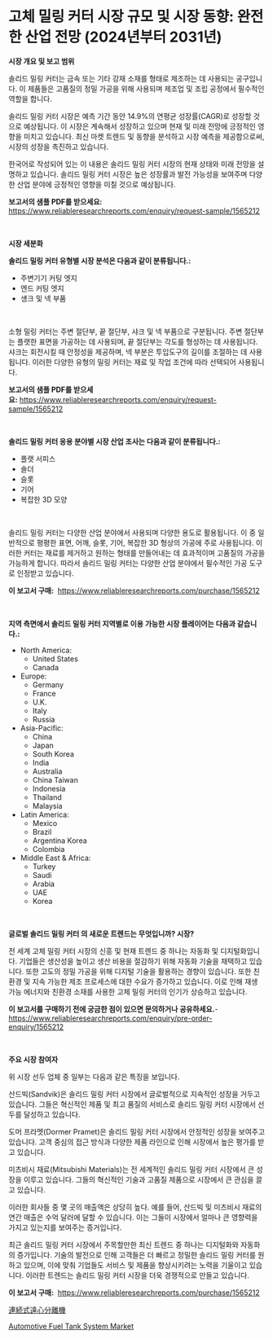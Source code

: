 <p><h1>고체 밀링 커터 시장 규모 및 시장 동향: 완전한 산업 전망 (2024년부터 2031년)</h1></p><p><strong>시장 개요 및 보고 범위</strong></p>
<p><p>솔리드 밀링 커터는 금속 또는 기타 강재 소재를 형태로 제조하는 데 사용되는 공구입니다. 이 제품들은 고품질의 정밀 가공을 위해 사용되며 제조업 및 조립 공정에서 필수적인 역할을 합니다.</p><p>솔리드 밀링 커터 시장은 예측 기간 동안 14.9%의 연평균 성장률(CAGR)로 성장할 것으로 예상됩니다. 이 시장은 계속해서 성장하고 있으며 현재 및 미래 전망에 긍정적인 영향을 미치고 있습니다. 최신 마켓 트렌드 및 동향을 분석하고 시장 예측을 제공함으로써, 시장의 성장을 촉진하고 있습니다.</p><p>한국어로 작성되어 있는 이 내용은 솔리드 밀링 커터 시장의 현재 상태와 미래 전망을 설명하고 있습니다. 솔리드 밀링 커터 시장은 높은 성장률과 발전 가능성을 보여주며 다양한 산업 분야에 긍정적인 영향을 미칠 것으로 예상됩니다.</p></p>
<p><strong>보고서의 샘플 PDF를 받으세요:</strong> <a href="https://www.reliableresearchreports.com/enquiry/request-sample/1565212">https://www.reliableresearchreports.com/enquiry/request-sample/1565212</a></p>
<p>&nbsp;</p>
<p><strong>시장 세분화</strong></p>
<p><strong>솔리드 밀링 커터 유형별 시장 분석은 다음과 같이 분류됩니다.:</strong></p>
<p><ul><li>주변기기 커팅 엣지</li><li>엔드 커팅 엣지</li><li>섕크 및 넥 부품</li></ul></p>
<p>&nbsp;</p>
<p><p>소형 밀링 커터는 주변 절단부, 끝 절단부, 샤크 및 넥 부품으로 구분됩니다. 주변 절단부는 플랫한 표면을 가공하는 데 사용되며, 끝 절단부는 각도를 형성하는 데 사용됩니다. 샤크는 회전시킬 때 안정성을 제공하며, 넥 부분은 투입도구의 길이를 조절하는 데 사용됩니다. 이러한 다양한 유형의 밀링 커터는 재료 및 작업 조건에 따라 선택되어 사용됩니다.</p></p>
<p><strong>보고서의 샘플 PDF를 받으세요:</strong>&nbsp;<a href="https://www.reliableresearchreports.com/enquiry/request-sample/1565212">https://www.reliableresearchreports.com/enquiry/request-sample/1565212</a></p>
<p>&nbsp;</p>
<p><strong> 솔리드 밀링 커터 응용 분야별 시장 산업 조사는 다음과 같이 분류됩니다.:</strong></p>
<p><ul><li>플랫 서피스</li><li>숄더</li><li>슬롯</li><li>기어</li><li>복잡한 3D 모양</li></ul></p>
<p>&nbsp;</p>
<p><p>솔리드 밀링 커터는 다양한 산업 분야에서 사용되며 다양한 용도로 활용됩니다. 이 중 일반적으로 평평한 표면, 어깨, 슬롯, 기어, 복잡한 3D 형상의 가공에 주로 사용됩니다. 이러한 커터는 재료를 제거하고 원하는 형태를 만들어내는 데 효과적이며 고품질의 가공을 가능하게 합니다. 따라서 솔리드 밀링 커터는 다양한 산업 분야에서 필수적인 가공 도구로 인정받고 있습니다.</p></p>
<p><strong>이 보고서 구매:</strong>&nbsp; <a href="https://www.reliableresearchreports.com/purchase/1565212">https://www.reliableresearchreports.com/purchase/1565212</a></p>
<p>&nbsp;</p>
<p><strong>지역 측면에서 솔리드 밀링 커터 지역별로 이용 가능한 시장 플레이어는 다음과 같습니다.:</strong></p>
<p><ul>
    <li>
        North America:
        <ul>
            <li>United States</li>
            <li>Canada</li>
        </ul>
    </li>
    <li>
        Europe:
        <ul>
            <li>Germany</li>
            <li>France</li>
            <li>U.K.</li>
            <li>Italy</li>
            <li>Russia</li>
        </ul>
    </li>
    <li>
        Asia-Pacific:
        <ul>
            <li>China</li>
            <li>Japan</li>
            <li>South Korea</li>
            <li>India</li>
            <li>Australia</li>
            <li>China Taiwan</li>
            <li>Indonesia</li>
            <li>Thailand</li>
            <li>Malaysia</li>
        </ul>
    </li>
    <li>
        Latin America:
        <ul>
            <li>Mexico</li>
            <li>Brazil</li>
            <li>Argentina Korea</li>
            <li>Colombia</li>
        </ul>
    </li>
    <li>
        Middle East & Africa:
        <ul>
            <li>Turkey</li>
            <li>Saudi</li>
            <li>Arabia</li>
            <li>UAE</li>
            <li>Korea</li>
        </ul>
    </li>
    </ul></p>
<p>&nbsp;</p>
<p><strong>글로벌 솔리드 밀링 커터 의 새로운 트렌드는 무엇입니까? 시장?</strong></p>
<p><p>전 세계 고체 밀링 커터 시장의 신흥 및 현재 트렌드 중 하나는 자동화 및 디지털화입니다. 기업들은 생산성을 높이고 생산 비용을 절감하기 위해 자동화 기술을 채택하고 있습니다. 또한 고도의 정밀 가공을 위해 디지털 기술을 활용하는 경향이 있습니다. 또한 친환경 및 지속 가능한 제조 프로세스에 대한 수요가 증가하고 있습니다. 이로 인해 재생 가능 에너지와 친환경 소재를 사용한 고체 밀링 커터의 인기가 상승하고 있습니다.</p></p>
<p><strong>이 보고서를 구매하기 전에 궁금한 점이 있으면 문의하거나 공유하세요.</strong>- <a href="https://www.reliableresearchreports.com/enquiry/pre-order-enquiry/1565212">https://www.reliableresearchreports.com/enquiry/pre-order-enquiry/1565212</a></p>
<p>&nbsp;</p>
<p><strong>주요 시장 참여자</strong></p>
<p><p>위 시장 선두 업체 중 일부는 다음과 같은 특징을 보입니다.</p><p>산드빅(Sandvik)은 솔리드 밀링 커터 시장에서 글로벌적으로 지속적인 성장을 거두고 있습니다. 그들은 혁신적인 제품 및 최고 품질의 서비스로 솔리드 밀링 커터 시장에서 선두를 달성하고 있습니다.</p><p>도머 프라멧(Dormer Pramet)은 솔리드 밀링 커터 시장에서 안정적인 성장을 보여주고 있습니다. 고객 중심의 접근 방식과 다양한 제품 라인으로 인해 시장에서 높은 평가를 받고 있습니다.</p><p>미츠비시 재료(Mitsubishi Materials)는 전 세계적인 솔리드 밀링 커터 시장에서 큰 성장을 이루고 있습니다. 그들의 혁신적인 기술과 고품질 제품으로 시장에서 큰 관심을 끌고 있습니다.</p><p>이러한 회사들 중 몇 곳의 매출액은 상당히 높다. 예를 들어, 산드빅 및 미츠비시 재료의 연간 매출은 수억 달러에 달할 수 있습니다. 이는 그들이 시장에서 얼마나 큰 영향력을 가지고 있는지를 보여주는 증거입니다.</p><p>최근 솔리드 밀링 커터 시장에서 주목할만한 최신 트렌드 중 하나는 디지털화와 자동화의 증가입니다. 기술의 발전으로 인해 고객들은 더 빠르고 정밀한 솔리드 밀링 커터를 원하고 있으며, 이에 맞춰 기업들도 서비스 및 제품을 향상시키려는 노력을 기울이고 있습니다. 이러한 트렌드는 솔리드 밀링 커터 시장을 더욱 경쟁적으로 만들고 있습니다.</p></p>
<p><strong>이 보고서 구매:</strong>&nbsp;&nbsp;<a href="https://www.reliableresearchreports.com/purchase/1565212">https://www.reliableresearchreports.com/purchase/1565212</a></p>
<p><p><a href="https://github.com/EstaSprer20231/Market-Research-Report-List-1/blob/main/96035795761.md">連続式遠心分離機</a></p><p><a href="https://carnation-joke-41f.notion.site/Automotive-Fuel-Tank-System-Market-Size-Growing-and-Forecasted-for-period-from-2024-2031-and-provi-556ee1a9564e4482bcd3403081dd693d">Automotive Fuel Tank System Market</a></p></p>
